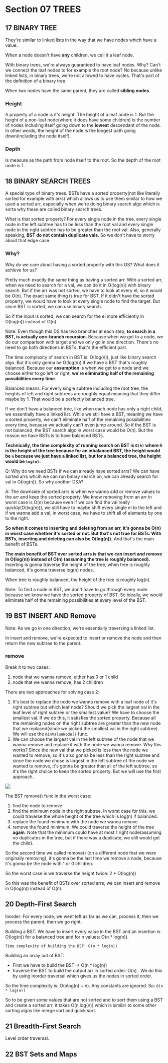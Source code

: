 # Section 07 TREES

## 17 BINARY TREE
They're similar to linked lists in the way that we have nodes which have a value.

When a node doesn't have **any** children, we call it a leaf node. 

With binary trees, we're always guaranteed to have leaf nodes. Why? Can't we connect the leaf nodes to for example the root node?
No because unlike linked lists, in binary trees, we're not allowed to have cycles. That's part of the definition of a binary tree.

When two nodes have the same parent, they are called **sibling nodes**.

### Height
A property of a node is it's height. The height of a leaf node is 1. But the height of a 
non-leaf node(where it does have some children) is the number of nodes including itself going down to the **lowest** descendant of the node.
In other words, the height of the node is the longest path going down(including the node itself).

### Depth
Is measure as the path from node itself to the root. So the depth of the root node is 1.

## 18 BINARY SEARCH TREES
A special type of binary trees. BSTs have a sorted property(not like literally sorted for example with arrs) which allows us to use them
similar to how we used a sorted arr, especially when we're doing binary search algo which is sorta why these are called binary search trees.

What is that sorted property? For every single node in the tree, every single node in the left subtree has to be less than the root val and
every single node in the right subtree has to be greater than the root val. Also, generally speaking, **BST do not contain duplicate vals**. So we
don't have to worry about that edge case.

### Why?
Why do we care about having a sorted property with this DS? What does it achieve for us?

Pretty much exactly the same thing as having a sorted arr. With a sorted arr, when we need to search for a val, we can do it in O(log(n)) with
binary search. But if the arr was not sorted, we have to look at every el, so it would be O(n). The exact same thing is true for BST. If it didn't
have the sorted property, we would have to look at every single node to find the target. 
But since BST is sorted, we can use binary search.

So if the input is sorted, we can search for the el more efficiently in O(log(n)) instead of O(n).

Note: Even though this DS has two branches at each step, **to search in a BST, is actually one-branch recursion**. Because when we get to a node,
we do our comparison with target and we only go in one direction. There's no need to go both directions in BSTs, that's the efficient part.

The time complexity of search in BST is: O(log(n)), just like binary search algo. But it's only gonna be O(log(n)) if we have a
BST that's roughly balanced. Because our **assumption** is when we get to a node and we choose either to go left or right, **we're
eliminating half of the remaining possibilities every time**.

Balanced means: For every single subtree including the root tree, the heights of left and right subtrees are roughly equal meaning that 
they differ maybe by 1. That would be a perfectly balanced tree.

If we don't have a balanced tree, like when each node has only a right child, we essentially have a linked list. While we still have a BST, meaning
we have a sorted property, we can't eliminate half of the remaining possibilities every time, because we actually can't even jump around.
So if the BST is not balanced, the BST search algo in worst case would be O(n). But the reason we have BSTs is to have balanced BSTs.

**Technically, the time complexity of running search on BST is `O(h)` where h is the height of the tree because for an inbalanced BST,
the height would be `n` because we just have a linked list, but for a balanced tree, the height would be `log(n)`.**

Q: Why do we need BSTs if we can already have sorted arrs? We can have sorted arrs whcih we can run binary search on, we can already search
for val in O(log(n)). So why another DSA?

A: The downside of sorted arrs is when we wanna add or remove values to the arr and keep the sorted property. We know removing from an arr
in worst case is O(n) because even if we can find the val really quickly(O(log(n))), we still have to maybe shift every single el to the left
and if we wanna add a val, in worst case, we have to shift all of elements by one to the right.

**So when it comes to inserting and deleting from an arr, it's gonna be O(n) in worst case **whether it's sorted or not**. But that's not true
for BSTs. With BSTs, inserting and deleting can also be O(log(n)).** And that's the main benefit of BSTs.

**The main benefit of BST over sorted arrs is that we can insert and remove in O(log(n)) instead of O(n) (assuming the tree is roughly balanced).**
Inserting is gonna traverse the height of the tree, when tree is roughly balanced, it's gonna traverse log(n) nodes.

When tree is roughly balanced, the height of the tree is roughly log(n).

Note: To find a node in BST, we don't have to go through every node because we know we have the sorted property of BST.
So ideally, we would eliminate half of the remaining possibilities at every level of the BST.

## 19 BST INSERT AND Remove
Note: As we go in one direction, we're essentially traversing a linked list.

In insert and remove, we're expected to insert or remove the node and then return the new subtree to the parent.

### remove
Break it to two cases:
1. node that we wanna remove, either has 0 or 1 child
2. node that we wanna remove, has 2 children

There are two approaches for solving case 2:
1. It's best to replace the node we wanna remove with a leaf node of it's right subtree but which leaf node?
Should we pick the largest val in the leaf level of right subtree or the smallest value? We have to choose 
the smallest val. If we do this, it satisfies the sorted property. Because all the remaining nodes on the right subtree are
greater than the new node that we replaced(since we picked the smallest val in the right subtree). We will use the `minValueNode()` func.
2. We can choose the largest val in the left subtree of the node that we wanna remove and replace it with the node
we wanna remove. Why this works? Since the new val that we picked is less than the node we wanted to remove, so it's also gonna be less than
the right subtree and since the node we chose is largest in the left subtree of the node we wanted to remove, it's gonna be
greater than all of the left subtree, so it's the right choice to keep the sorted property. But we will use the first approach.

![](../img/7-trees/19-1.png)

The BST remove() func in the worst case:
1. find the node to remove
2. find the minimum node in the right subtree. In worst case for this, we could traverse the whole height of the tree which is log(n) if balanced.
3. replace the found minimum with the node we wanna remove
4. remove the found minimum. We could traverse the height of the tree **again**. Note that the minimum could have at most 1 right node(assuming no
duplicates in the tree, but if there was a duplicate, we still would get the child).

So the second time we called remove() (on a different node that we were originally removing), it's gonna be the last time we remove a node, 
because it's gonna be the node with 1 or 0 children.

So the worst case is we traverse the height twice: 2 * O(log(n))

So this was the benefit of BSTs over sorted arrs, we can insert and remove in O(log(n)) instead of O(n).

## 20 Depth-First Search
Inorder: For every node, we went left as far as we can, process it, then we process the parent, then we go right.

Building a BST: We have to insert every value in the BST and an insertion is O(log(n)) for a balanced tree and for n values: O(n * log(n)).

`Time complexity of building the BST: O(n * log(n))`

Building an array out of BST:
- First we have to build the BST -> O(n * log(n))
- traverse the BST to build the output arr in sorted order: O(n) . We do this by using inorder traversal which gives us the nodes in sorted order.

So the time complexity is: O(nlog(n) + n). Any constants are ignored. So: `O(n * log(n))`

So to be given some values that are not sorted and to sort them using a BST and create a sorted arr, it takes O(n log(n)) which is 
similar to some other sorting algos like merge sort and quick sort.

## 21 Breadth-First Search
Level order traversal.

## 22 BST Sets and Maps
